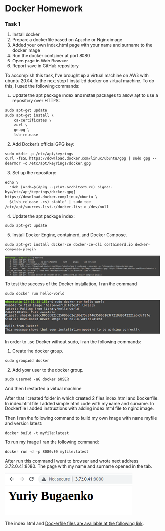 # Docker Homework

### Task 1

1. Install docker
2. Prepare a dockerfile based on Apache or Nginx image
3. Added your own index.html page with your name and surname to the docker image
4. Run the docker container at port 8080
5. Open page in Web Browser
6. Report save in GitHub repository

To accomplish this task, I've brought up a virtual machine on AWS with ubuntu 20.04.
In the next step I installed docker on virtual machine. To do this, I used the following commands:

1. Update the apt package index and install packages to allow apt to use a repository over HTTPS:
~~~
sudo apt-get update
sudo apt-get install \
    ca-certificates \
    curl \
    gnupg \
    lsb-release
~~~

2. Add Docker’s official GPG key:
~~~
sudo mkdir -p /etc/apt/keyrings
curl -fsSL https://download.docker.com/linux/ubuntu/gpg | sudo gpg --dearmor -o /etc/apt/keyrings/docker.gpg
~~~

3. Set up the repository:
~~~
echo \
  "deb [arch=$(dpkg --print-architecture) signed-by=/etc/apt/keyrings/docker.gpg] https://download.docker.com/linux/ubuntu \
  $(lsb_release -cs) stable" | sudo tee /etc/apt/sources.list.d/docker.list > /dev/null
~~~

4. Update the apt package index:
~~~
sudo apt-get update
~~~

5. Install Docker Engine, containerd, and Docker Compose.
~~~
sudo apt-get install docker-ce docker-ce-cli containerd.io docker-compose-plugin
~~~
![Successfully install Docker](install-docker.png)

To test the success of the Docker installation, I ran the command 
~~~
sudo docker run hello-world
~~~
![Run HELLO WORLD](run-helloworld.png)

In order to use Docker without sudo, I ran the following commands:
1. Create the docker group.
~~~
sudo groupadd docker
~~~

2. Add your user to the docker group.
~~~
sudo usermod -aG docker $USER
~~~
And then I restarted a virtual machine.

After that I created folder in which created 2 files index.html and Dockerfile. In index.html file I added simple html code with my name and surname. In Dockerfile I added instructions with adding index.html file to nginx image.

Then I ran the following command to build my own image with name myfile and version latest:
~~~
docker build -t myfile:latest
~~~

To run my image I ran the following command:
~~~
docker run -d -p 8080:80 myfile:latest
~~~

After run this command I went to browser and wrote next address 3.72.0.41:8080. The page with my name and surname opened in the tab.

![My name](name.png)

The index.html and [Dockerfile files are available at the following link](https://github.com/bugaenkoyu/Docker/tree/main/task1).